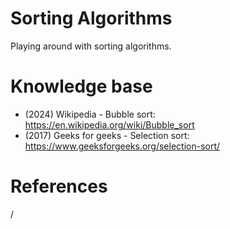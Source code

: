 # Sorting Algorithms

Playing around with sorting algorithms. 

# Knowledge base
- (2024) Wikipedia - Bubble sort: https://en.wikipedia.org/wiki/Bubble_sort
- (2017) Geeks for geeks - Selection sort: https://www.geeksforgeeks.org/selection-sort/

# References
/

